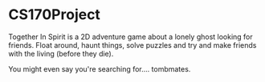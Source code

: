 # CS170Project
Together In Spirit is a 2D adventure game about a lonely ghost looking for friends. Float around, haunt things, solve puzzles and try and make friends with the living (before they die).

You might even say you're searching for.... tombmates.

